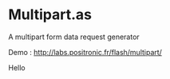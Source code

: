 Multipart.as
============

A multipart form data request generator

Demo : 
http://labs.positronic.fr/flash/multipart/

Hello